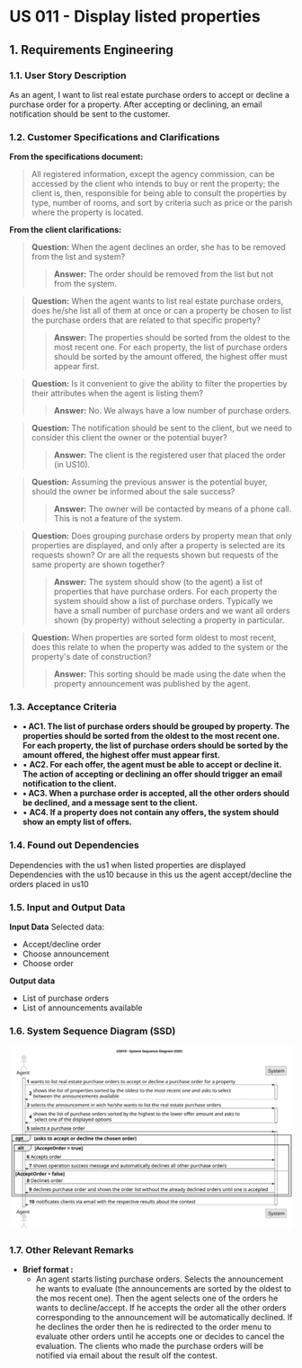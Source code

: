 # US 011 - Display listed properties

## 1. Requirements Engineering



### 1.1. User Story Description


 As an agent, I want to list real estate purchase orders to accept or decline a
purchase order for a property. After accepting or declining, an email notification
should be sent to the customer.



### 1.2. Customer Specifications and Clarifications



**From the specifications document:**
> All registered information, except the agency commission, can be accessed by the client who intends to buy or rent the property; the client is, then, responsible for being able to consult the properties by type, number of rooms, and sort by criteria such as price or the parish where the property is located.



**From the client clarifications:**

> **Question:** When the agent declines an order, she has to be removed from the list and system?
>> **Answer:** The order should be removed from the list but not from the system.


> **Question:** When the agent wants to list real estate purchase orders, does he/she list all of them at once or can a property be chosen to list the purchase orders that are related to that specific property?
>
>> **Answer:**  The properties should be sorted from the oldest to the most recent one. For each property, the list of purchase orders should be sorted by the amount offered, the highest offer must appear first.


> **Question:** Is it convenient to give the ability to filter the properties by their attributes when the agent is listing them?
>
>> **Answer:**  No. We always have a low number of purchase orders.


> **Question:** The notification should be sent to the client, but we need to consider this client the owner or the potential buyer?
>
>> **Answer:** The client is the registered user that placed the order (in US10).


> **Question:** Assuming the previous answer is the potential buyer, should the owner be informed about the sale success?
>
>> **Answer:** The owner will be contacted by means of a phone call. This is not a feature of the system.

> **Question:**  Does grouping purchase orders by property mean that only properties are displayed, and only after a property is selected are its requests shown? Or are all the requests shown but requests of the same property are shown together?
>>**Answer:** The system should show (to the agent) a list of properties that have purchase orders. For each property the system should show a list of purchase orders. Typically we have a small number of purchase orders and we want all orders shown (by property) without selecting a property in particular.

> **Question:** When properties are sorted form oldest to most recent, does this relate to when the property was added to the system or the property's date of construction?
>>**Answer:** This sorting should be made using the date when the property announcement was published by the agent.



### 1.3. Acceptance Criteria

* **▪ AC1. The list of purchase orders should be grouped by property. The properties
  should be sorted from the oldest to the most recent one. For each property, the
  list of purchase orders should be sorted by the amount offered, the highest offer
  must appear first.**
*  ▪ **AC2. For each offer, the agent must be able to accept or decline it. The action of
  accepting or declining an offer should trigger an email notification to the client.**
* **▪ AC3. When a purchase order is accepted, all the other orders should be declined,
  and a message sent to the client.**
*  ▪ **AC4. If a property does not contain any offers, the system should show an empty
  list of offers.**



### 1.4. Found out Dependencies

 Dependencies with the us1 when listed properties are displayed
 Dependencies with the us10 because in this us the agent accept/decline the orders placed in us10
### 1.5. Input and Output Data

**Input Data**
Selected data:
* Accept/decline order
* Choose announcement
* Choose order



**Output data**
* List of purchase orders
* List of announcements available

### 1.6. System Sequence Diagram (SSD)


![System Sequence Diagram ](svg/us011-system-sequence-diagram.svg)


### 1.7. Other Relevant Remarks
* **Brief format :**
  * An agent starts listing purchase orders. Selects the announcement he wants to evaluate (the announcements are sorted by the oldest to the mos recent one). Then the agent selects one of the orders he wants to decline/accept. If he accepts the order all the other orders corresponding to the announcement will be automatically declined. If he declines the order then he is redirected to the order menu to evaluate other orders until he accepts one or decides to cancel the evaluation. The clients who made the purchase orders will be notified via email about the result olf the contest. 
  
